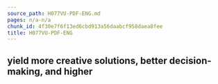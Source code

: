 ```yaml
---
source_path: H077VU-PDF-ENG.md
pages: n/a-n/a
chunk_id: 4f30e7f6f13ed6cbd913a56daabcf958daea8fee
title: H077VU-PDF-ENG
---
```

## yield more creative solutions, better decision-making, and higher
